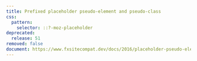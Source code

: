 ```yaml
---
title: Prefixed placeholder pseudo-element and pseudo-class
css:
  pattern:
    selector: ::?-moz-placeholder
deprecated:
  release: 51
removed: false
document: https://www.fxsitecompat.dev/docs/2016/placeholder-pseudo-element-and-placeholder-shown-pseudo-class-have-been-unprefixed/
---
```

